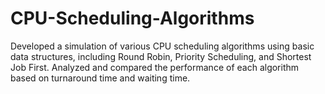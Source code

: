 # CPU-Scheduling-Algorithms
Developed a simulation of various CPU scheduling algorithms using basic data structures, including Round Robin, Priority Scheduling, and Shortest Job First. Analyzed and compared the performance of each algorithm based on turnaround time and waiting time.
